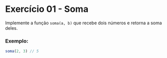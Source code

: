 # Exercício 01 - Soma

Implemente a função `soma(a, b)` que recebe dois números e retorna a soma deles.

### Exemplo:

```js
soma(2, 3) // 5
